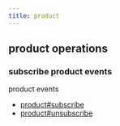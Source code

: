 ```yaml
---
title: product
---
```

## product operations

### subscribe product events

product events

* [product#subscribe](message/product.subscribe)
* [product#unsubscribe](message/product.unsubscribe)